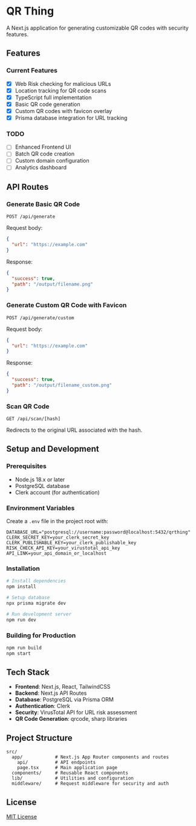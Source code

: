 # QR Thing

A Next.js application for generating customizable QR codes with security features.

## Features

### Current Features

- [x] Web Risk checking for malicious URLs
- [x] Location tracking for QR code scans
- [x] TypeScript full implementation
- [x] Basic QR code generation
- [x] Custom QR codes with favicon overlay
- [x] Prisma database integration for URL tracking

### TODO

- [ ] Enhanced Frontend UI
- [ ] Batch QR code creation
- [ ] Custom domain configuration
- [ ] Analytics dashboard

## API Routes

### Generate Basic QR Code

```
POST /api/generate
```

Request body:

```json
{
  "url": "https://example.com"
}
```

Response:

```json
{
  "success": true,
  "path": "/output/filename.png"
}
```

### Generate Custom QR Code with Favicon

```
POST /api/generate/custom
```

Request body:

```json
{
  "url": "https://example.com"
}
```

Response:

```json
{
  "success": true,
  "path": "/output/filename_custom.png"
}
```

### Scan QR Code

```
GET /api/scan/[hash]
```

Redirects to the original URL associated with the hash.

## Setup and Development

### Prerequisites

- Node.js 18.x or later
- PostgreSQL database
- Clerk account (for authentication)

### Environment Variables

Create a `.env` file in the project root with:

```
DATABASE_URL="postgresql://username:password@localhost:5432/qrthing"
CLERK_SECRET_KEY=your_clerk_secret_key
CLERK_PUBLISHABLE_KEY=your_clerk_publishable_key
RISK_CHECK_API_KEY=your_virustotal_api_key
API_LINK=your_api_domain_or_localhost
```

### Installation

```bash
# Install dependencies
npm install

# Setup database
npx prisma migrate dev

# Run development server
npm run dev
```

### Building for Production

```bash
npm run build
npm start
```

## Tech Stack

- **Frontend**: Next.js, React, TailwindCSS
- **Backend**: Next.js API Routes
- **Database**: PostgreSQL via Prisma ORM
- **Authentication**: Clerk
- **Security**: VirusTotal API for URL risk assessment
- **QR Code Generation**: qrcode, sharp libraries

## Project Structure

```
src/
  app/            # Next.js App Router components and routes
    api/          # API endpoints
    page.tsx      # Main application page
  components/     # Reusable React components
  lib/            # Utilities and configuration
  middleware/     # Request middleware for security and auth
```

## License

[MIT License](LICENSE)
